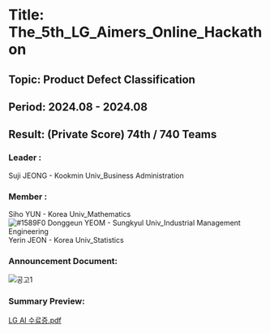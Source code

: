 # Title: The_5th_LG_Aimers_Online_Hackathon<br/>
## Topic: Product Defect Classification<br/>
## Period: 2024.08 - 2024.08 <br/>
## Result: (Private Score) 74th / 740 Teams <br/>

### Leader : <br/>
Suji JEONG - Kookmin Univ_Business Administration<br/>
### Member : <br/>
Siho YUN - Korea Univ_Mathematics<br/>
![#1589F0](https://placehold.co/15x15/1589F0/1589F0.png) Donggeun YEOM - Sungkyul Univ_Industrial Management Engineering <br/>
Yerin JEON - Korea Univ_Statistics<br/>
### Announcement Document:<br/>

![공고1](https://github.com/user-attachments/assets/ac03b56e-8af7-450b-9cbe-714661932c32)

### Summary Preview:<br/>
[LG AI 수료증.pdf](https://github.com/user-attachments/files/18119696/LG.AI.pdf)



